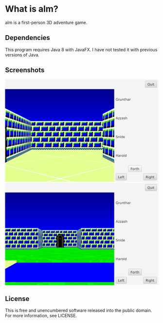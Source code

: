 # What is alm?
alm is a first-person 3D adventure game.

## Dependencies
This program requires Java 8 with JavaFX.  I have not tested it with
previous versions of Java.

## Screenshots
![A picture of the player's starting position.](screen1.png)
![A picture of an in-game door as seen from across a stream.](screen2.png)

## License
This is free and unencumbered software released into the public domain.
For more information, see LICENSE.
